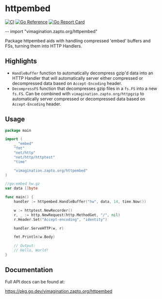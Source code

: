 # httpembed

[![CI](https://github.com/MJKWoolnough/httpembed/actions/workflows/go-checks.yml/badge.svg)](https://github.com/MJKWoolnough/httpembed/actions)
[![Go Reference](https://pkg.go.dev/badge/vimagination.zapto.org/httpembed.svg)](https://pkg.go.dev/vimagination.zapto.org/httpembed)
[![Go Report Card](https://goreportcard.com/badge/vimagination.zapto.org/httpembed)](https://goreportcard.com/report/vimagination.zapto.org/httpembed)

--
    import "vimagination.zapto.org/httpembed"

Package httpembed aids with handling compressed 'embed' buffers and FSs, turning them into HTTP Handlers.

## Highlights

 - `HandleBuffer` function to automatically decompress gzip'd data into an HTTP Handler that will automatically server either compressed or decompressed data based on `Accept-Encoding` header.
 - `DecompressFS` function that decompresses gzip files in a `fs.FS` into a new `fs.FS`. Can be combined with `vimagination.zapto.org/httpgzip` to automatically server compressed or decompressed data based on `Accept-Encoding` header.

## Usage

```go
package main

import (
	_ "embed"
	"fmt"
	"net/http"
	"net/http/httptest"
	"time"

	"vimagination.zapto.org/httpembed"
)

//go:embed hw.gz
var data []byte

func main() {
	handler := httpembed.HandleBuffer("hw", data, 14, time.Now())

	w := httptest.NewRecorder()
	r, _ := http.NewRequest(http.MethodGet, "/", nil)
	r.Header.Set("Accept-encoding", "identity")

	handler.ServeHTTP(w, r)

	fmt.Println(w.Body)

	// Output:
	// Hello, World!
}
```

## Documentation

Full API docs can be found at:

https://pkg.go.dev/vimagination.zapto.org/httpembed

